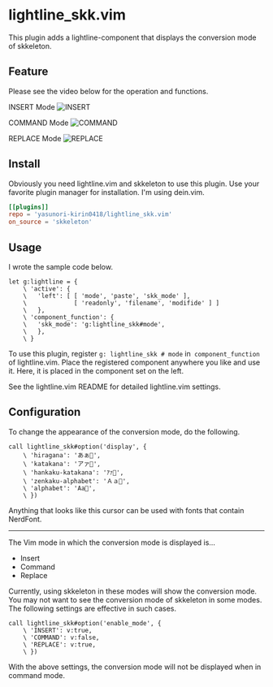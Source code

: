 # lightline_skk.vim

This plugin adds a lightline-component that displays the conversion mode of skkeleton.


## Feature

Please see the video below for the operation and functions.

INSERT Mode
![INSERT](https://user-images.githubusercontent.com/74786563/153974503-7dd17e3a-db6f-4a6d-b3c3-739f56c9a864.gif)

COMMAND Mode
![COMMAND](https://user-images.githubusercontent.com/74786563/153974556-71b5ce42-ed04-4225-9734-ca7ae4ca0648.gif)

REPLACE Mode
![REPLACE](https://user-images.githubusercontent.com/74786563/153974565-d276a074-9462-4170-a334-bcfc533db5b1.gif)


## Install

Obviously you need lightline.vim and skkeleton to use this plugin.
Use your favorite plugin manager for installation.
I'm using dein.vim.

```toml:lazy.toml
[[plugins]]
repo = 'yasunori-kirin0418/lightline_skk.vim'
on_source = 'skkeleton'
```


## Usage

I wrote the sample code below.

```vim:.vimrc
let g:lightline = {
    \ 'active': {
    \   'left': [ [ 'mode', 'paste', 'skk_mode' ],
    \             [ 'readonly', 'filename', 'modifide' ] ]
    \   },
    \ 'component_function': {
    \   'skk_mode': 'g:lightline_skk#mode',
    \   },
    \ }
```

To use this plugin, register `g: lightline_skk # mode` in` component_function` of lightline.vim.
Place the registered component anywhere you like and use it. 
Here, it is placed in the component set on the left.

See the lightline.vim README for detailed lightline.vim settings.


## Configuration

<!-- ここにも良い感じの動画をセット…… -->

To change the appearance of the conversion mode, do the following.

```vim:.vimrc
call lightline_skk#option('display', {
    \ 'hiragana': 'あぁ﫦',
    \ 'katakana': 'アァ﫦',
    \ 'hankaku-katakana': 'ｱｧ﫦',
    \ 'zenkaku-alphabet': 'Ａａ﫦',
    \ 'alphabet': 'Aa﫦',
    \ })
```

Anything that looks like this cursor can be used with fonts that contain NerdFont.

---

<!-- ここにも良い感じの動画をセット…… -->

The Vim mode in which the conversion mode is displayed is…

- Insert
- Command
- Replace

Currently, using skkeleton in these modes will show the conversion mode.
You may not want to see the conversion mode of skkeleton in some modes.
The following settings are effective in such cases.

```vim:.vimrc
call lightline_skk#option('enable_mode', {
    \ 'INSERT': v:true,
    \ 'COMMAND': v:false,
    \ 'REPLACE': v:true,
    \ })
```

With the above settings, the conversion mode will not be displayed when in command mode.
